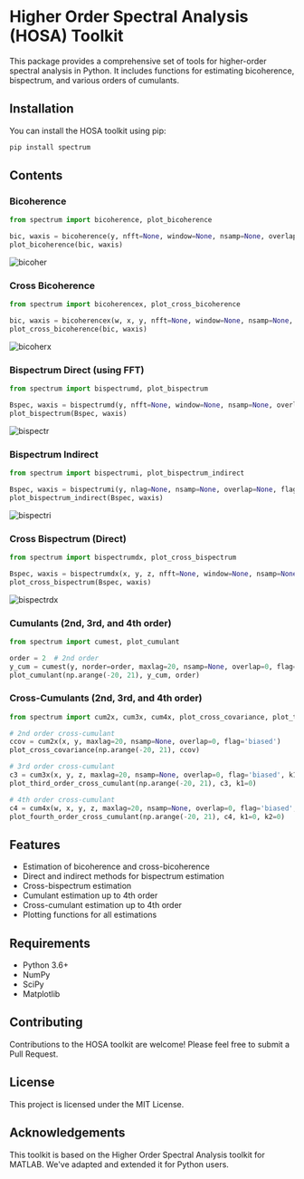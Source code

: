 # Higher Order Spectral Analysis (HOSA) Toolkit

This package provides a comprehensive set of tools for higher-order spectral analysis in Python. It includes functions for estimating bicoherence, bispectrum, and various orders of cumulants.

## Installation

You can install the HOSA toolkit using pip:

```bash
pip install spectrum
```

## Contents

### Bicoherence
```python
from spectrum import bicoherence, plot_bicoherence

bic, waxis = bicoherence(y, nfft=None, window=None, nsamp=None, overlap=None)
plot_bicoherence(bic, waxis)
```
![bicoher](https://raw.githubusercontent.com/synergetics/spectrum/master/images/bicoherence.png)

### Cross Bicoherence
```python
from spectrum import bicoherencex, plot_cross_bicoherence

bic, waxis = bicoherencex(w, x, y, nfft=None, window=None, nsamp=None, overlap=None)
plot_cross_bicoherence(bic, waxis)
```
![bicoherx](https://raw.githubusercontent.com/synergetics/spectrum/master/images/cross_bicoherence.png)

### Bispectrum Direct (using FFT)
```python
from spectrum import bispectrumd, plot_bispectrum

Bspec, waxis = bispectrumd(y, nfft=None, window=None, nsamp=None, overlap=None)
plot_bispectrum(Bspec, waxis)
```
![bispectr](https://raw.githubusercontent.com/synergetics/spectrum/master/images/bispectrumd.png)

### Bispectrum Indirect
```python
from spectrum import bispectrumi, plot_bispectrum_indirect

Bspec, waxis = bispectrumi(y, nlag=None, nsamp=None, overlap=None, flag='biased', nfft=None, wind='parzen')
plot_bispectrum_indirect(Bspec, waxis)
```
![bispectri](https://raw.githubusercontent.com/synergetics/spectrum/master/images/bispectrum_indirect.png)

### Cross Bispectrum (Direct)
```python
from spectrum import bispectrumdx, plot_cross_bispectrum

Bspec, waxis = bispectrumdx(x, y, z, nfft=None, window=None, nsamp=None, overlap=None)
plot_cross_bispectrum(Bspec, waxis)
```
![bispectrdx](https://raw.githubusercontent.com/synergetics/spectrum/master/images/cross_bispectrum.png)

### Cumulants (2nd, 3rd, and 4th order)
```python
from spectrum import cumest, plot_cumulant

order = 2  # 2nd order
y_cum = cumest(y, norder=order, maxlag=20, nsamp=None, overlap=0, flag='biased', k1=0, k2=0)
plot_cumulant(np.arange(-20, 21), y_cum, order)
```

### Cross-Cumulants (2nd, 3rd, and 4th order)
```python
from spectrum import cum2x, cum3x, cum4x, plot_cross_covariance, plot_third_order_cross_cumulant, plot_fourth_order_cross_cumulant

# 2nd order cross-cumulant
ccov = cum2x(x, y, maxlag=20, nsamp=None, overlap=0, flag='biased')
plot_cross_covariance(np.arange(-20, 21), ccov)

# 3rd order cross-cumulant
c3 = cum3x(x, y, z, maxlag=20, nsamp=None, overlap=0, flag='biased', k1=0)
plot_third_order_cross_cumulant(np.arange(-20, 21), c3, k1=0)

# 4th order cross-cumulant
c4 = cum4x(w, x, y, z, maxlag=20, nsamp=None, overlap=0, flag='biased', k1=0, k2=0)
plot_fourth_order_cross_cumulant(np.arange(-20, 21), c4, k1=0, k2=0)
```

## Features

- Estimation of bicoherence and cross-bicoherence
- Direct and indirect methods for bispectrum estimation
- Cross-bispectrum estimation
- Cumulant estimation up to 4th order
- Cross-cumulant estimation up to 4th order
- Plotting functions for all estimations

## Requirements

- Python 3.6+
- NumPy
- SciPy
- Matplotlib

## Contributing

Contributions to the HOSA toolkit are welcome! Please feel free to submit a Pull Request.

## License

This project is licensed under the MIT License.

## Acknowledgements

This toolkit is based on the Higher Order Spectral Analysis toolkit for MATLAB. We've adapted and extended it for Python users.
